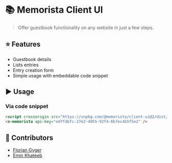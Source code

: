# :books: Memorista Client UI

> Offer guestbook functionality on any website in just a few steps.

## :star: Features

- Guestbook details
- Lists entries
- Entry creation form
- Simple usage with embeddable code snippet

## :arrow_forward: Usage

### Via code snippet

```html
<script crossorigin src="https://unpkg.com/@memorista/client-ui@2/dist/index.bundle.js"></script>
<x-memorista api-key="ed7fdbfc-27e2-4955-92f4-6b7ec4b5f5e2" />
```

## :raising_hand: Contributors

- [Florian Gyger](https://floriangyger.ch)
- [Emin Khateeb](https://emin.ch)
